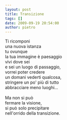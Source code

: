 ```yaml
---
layout: post
title: Transizione
tags: []
date: 2009-09-19 20:54:00
author: pietro
---
```

Ti ricomponi<br/>una nuova istanza<br/>tu ovunque<br/>la tua immagine è paesaggio<br/>vivi dove sei<br/>e sei un luogo di passaggio,<br/>vorrei poter credere<br/>un domani vederti qualcosa,<br/>stringere un po' più di tutto<br/>abbracciare meno luoghi...<br/><br/>Ma non si può<br/>fermare la visione,<br/>si può solo precipitare<br/>nell'orrido della transizione.
